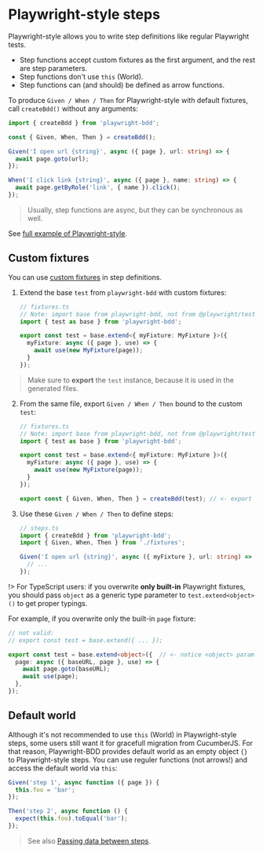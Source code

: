 # Playwright-style steps
Playwright-style allows you to write step definitions like regular Playwright tests.

* Step functions accept custom fixtures as the first argument, and the rest are step parameters.
* Step functions don't use `this` (World).
* Step functions can (and should) be defined as arrow functions.

To produce `Given / When / Then` for Playwright-style with default fixtures, call `createBdd()` without any arguments:

```ts
import { createBdd } from 'playwright-bdd';

const { Given, When, Then } = createBdd();

Given('I open url {string}', async ({ page }, url: string) => {
  await page.goto(url);
});

When('I click link {string}', async ({ page }, name: string) => {
  await page.getByRole('link', { name }).click();
});
```

> Usually, step functions are async, but they can be synchronous as well.

See [full example of Playwright-style](https://github.com/vitalets/playwright-bdd/tree/main/examples/basic-cjs).

## Custom fixtures
You can use [custom fixtures](https://playwright.dev/docs/test-fixtures#with-fixtures) in step definitions.

1. Extend the base `test` from `playwright-bdd` with custom fixtures:
    ```ts
    // fixtures.ts
    // Note: import base from playwright-bdd, not from @playwright/test!
    import { test as base } from 'playwright-bdd';

    export const test = base.extend<{ myFixture: MyFixture }>({
      myFixture: async ({ page }, use) => {
        await use(new MyFixture(page));
      }
    });
    ```
  > Make sure to **export** the `test` instance, because it is used in the generated files.

2. From the same file, export `Given / When / Then` bound to the custom `test`:
    ```ts
    // fixtures.ts
    // Note: import base from playwright-bdd, not from @playwright/test!
    import { test as base } from 'playwright-bdd';

    export const test = base.extend<{ myFixture: MyFixture }>({
      myFixture: async ({ page }, use) => {
        await use(new MyFixture(page));
      }
    });

    export const { Given, When, Then } = createBdd(test); // <- export Given, When, Then
    ```

3. Use these `Given / When / Then` to define steps:
    ```ts
    // steps.ts
    import { createBdd } from 'playwright-bdd';
    import { Given, When, Then } from './fixtures';

    Given('I open url {string}', async ({ myFixture }, url: string) => { 
      // ... 
    });
    ```

!> For TypeScript users: if you overwrite **only built-in** Playwright fixtures, you should pass `object` as a generic type parameter to `test.extend<object>()` to get proper typings.

For example, if you overwrite only the built-in `page` fixture:
```ts
// not valid: 
// export const test = base.extend({ ... });

export const test = base.extend<object>({  // <- notice <object> param
  page: async ({ baseURL, page }, use) => {
    await page.goto(baseURL);
    await use(page);
  },
});
```

## Default world

Although it's not recommended to use `this` (World) in Playwright-style steps, some users still want it
for gracefull migration from CucumberJS.
For that reason, Playwright-BDD provides default world as an empty object `{}` to Playwright-style steps.
You can use reguler functions (not arrows!) and access the default world via `this`:

```ts
Given('step 1', async function ({ page }) {
  this.foo = 'bar';
});

Then('step 2', async function () {
  expect(this.foo).toEqual('bar');
});
```

> See also [Passing data between steps](writing-steps/passing-data.md).